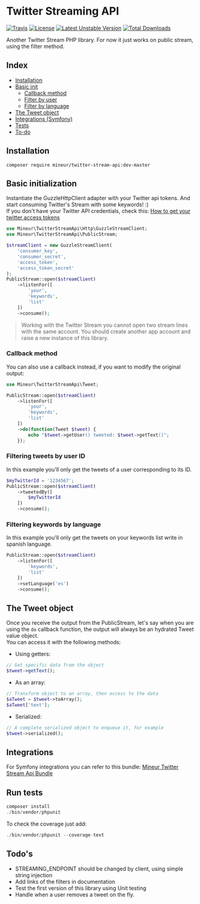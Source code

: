 # Twitter Streaming API
[![Travis](https://travis-ci.org/mineur/twitter-stream-api.svg?branch=master)]()
[![License](https://img.shields.io/badge/license-MIT-brightgreen.svg)]()
[![Latest Unstable Version](https://poser.pugx.org/mineur/twitter-stream-api/v/unstable)](https://packagist.org/packages/mineur/twitter-stream-api)
[![Total Downloads](https://poser.pugx.org/mineur/twitter-stream-api/downloads)](https://packagist.org/packages/mineur/twitter-stream-api)

Another Twitter Stream PHP library. For now it just works on public stream, 
using the filter method. 

## Index
- [Installation](#installation)
- [Basic init](#basic-initialization)
    - [Callback method](#callback-method)
    - [Filter by user](#filtering-tweets-by-user-id)
    - [Filter by language](#filtering-keywords-by-language)
- [The Tweet object](#the-tweet-object)
- [Integrations (Symfony)](#integrations)
- [Tests](#run-tests)
- [To-do](#todos)

## Installation
```shell
composer require mineur/twitter-stream-api:dev-master
```

## Basic initialization
Instantiate the GuzzleHttpClient adapter with your Twitter api tokens. 
And start consuming Twitter's Stream with some keywords! :) \
If you don't have your Twitter API credentials, check this: 
<a href="https://dev.twitter.com/oauth/overview/application-owner-access-tokens" 
   target="_blank">
    How to get your twitter access tokens
</a>
```php
use Mineur\TwitterStreamApi\Http\GuzzleStreamClient;
use Mineur\TwitterStreamApi\PublicStream;

$streamClient = new GuzzleStreamClient(
    'consumer_key',
    'consumer_secret',
    'access_token',
    'access_token_secret'
);
PublicStream::open($streamClient)
    ->listenFor([
        'your',
        'keywords',
        'list'
    ])
    ->consume();
```
> Working with the Twitter Stream you cannot open two stream lines with the same 
> account. You should create another app account and raise a new instance of this 
> library.

### Callback method
You can also use a callback instead, if you want to modify the original output:
```php
use Mineur\TwitterStreamApi\Tweet;

PublicStream::open($streamClient)
    ->listenFor([
        'your',
        'keywords',
        'list'
    ])
    ->do(function(Tweet $tweet) {
        echo "$tweet->getUser() tweeted: $tweet->getText()";
    });
```

### Filtering tweets by user ID
In this example you'll only get the tweets of a user corresponding to its ID.
```php
$myTwitterId = '1234567';
PublicStream::open($streamClient)
    ->tweetedBy([
        $myTwitterId
    ])
    ->consume();
```

### Filtering keywords by language
In this example you'll only get the tweets on your keywords list write in spanish 
language. 
```php
PublicStream::open($streamClient)
    ->listenFor([
        'keywords',
        'list'
    ])
    ->setLanguage('es')
    ->consume();
```

## The Tweet object
Once you receive the output from the PublicStream, let's say when you are using the `do` 
callback function, the output will always be an hydrated Tweet value object.
\
You can access it with the following methods:
* Using getters:
```php
// Get specific data from the object
$tweet->getText();
```
* As an array:
```php
// Transform object to an array, then access to the data
$aTweet = $tweet->toArray();
$aTweet['text'];
```
* Serialized:
```php
// A complete serialized object to enqueue it, for example
$tweet->serialized();
```

## Integrations
For Symfony integrations you can refer to this bundle: 
[Mineur Twitter Stream Api Bundle](https://github.com/mineur/twitter-stream-api-bundle)

## Run tests
```php
composer install
./bin/vendor/phpunit
```
To check the coverage just add:
```php
./bin/vendor/phpunit --coverage-text
```

## Todo's
* STREAMING_ENDPOINT should be changed by client, using simple string injection
* Add links of the filters in documentation
* Test the first version of this library using Unit testing
* Handle when a user removes a tweet on the fly.